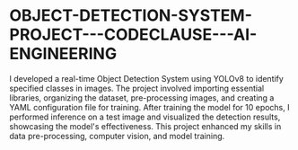 # OBJECT-DETECTION-SYSTEM-PROJECT---CODECLAUSE---AI-ENGINEERING
I developed a real-time Object Detection System using YOLOv8 to identify specified classes in images. The project involved importing essential libraries, organizing the dataset, pre-processing images, and creating a YAML configuration file for training. After training the model for 10 epochs, I performed inference on a test image and visualized the detection results, showcasing the model's effectiveness. This project enhanced my skills in data pre-processing, computer vision, and model training.
